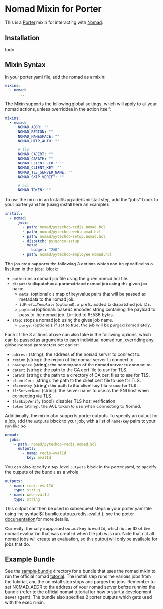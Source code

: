 # Nomad Mixin for Porter

This is a [Porter](https://porter.sh) mixin for interacting with [Nomad](https://www.nomadproject.io/).

## Installation

todo

## Mixin Syntax

In your porter.yaml file, add the nomad as a mixin:

```yaml
mixins:
  - nomad:
      ...
```

The Mixin supports the following global settings, which will apply to all your nomad actions, unless overridden in the action
itself:

```yaml
mixins:
  - nomad:
      NOMAD_ADDR: ""
      NOMAD_REGION: ""
      NOMAD_NAMESPACE: ""
      NOMAD_HTTP_AUTH: ""

      # tls
      NOMAD_CACERT: ""
      NOMAD_CAPATH: ""
      NOMAD_CLIENT_CERT: ""
      NOMAD_CLIENT_KEY: ""
      NOMAD_TLS_SERVER_NAME: ""
      NOMAD_SKIP_VERIFY: ""

      # acl
      NOMAD_TOKEN: ""
```

To use the mixin in an Install/Upgrade/Uninstall step, add the "jobs" block to your porter.yaml file (using install here
an example):

```yaml
install:
  - nomad:
      jobs:
        - path: nomad/pytechco-redis.nomad.hcl
        - path: nomad/pytechco-web.nomad.hcl
        - path: nomad/pytechco-setup.nomad.hcl
        - dispatch: pytechco-setup
          meta:
            budget: "200"
        - path: nomad/pytechco-employee.nomad.hcl
```

The job step supports the following 3 actions which can be specified as a list item in the `jobs:` block:

- `path`: runs a nomad job file using the given nomad hcl file.
- `dispatch`: dispatches a parametrized nomad job using the given job name.
    - `meta`: (optional): a map of key/value pairs that will be passed as metadata to the nomad job.
    - `idPrefixTemplate` (optional): a prefix added to dispatched job IDs.
    - `payload` (optional): base64 encoded string containng the payload to pass to the nomad job. Limited to 65536 bytes.
- `stop`: stops a nomad job using the given job name.
    - `purge`: (optional): if set to true, the job will be purged immediately.

Each of the 3 actions above can also take in the following options, which can be passed as arguments to each individual
nomad run, overriding any global nomad parameters set earlier:

- `address` (string): the address of the nomad server to connect to.
- `region` (string): the region of the nomad server to connect to.
- `namespace` (string): the namespace of the nomad server to connect to.
- `caCert` (string): the path to the CA cert file to use for TLS.
- `caPath` (string): the path to a directory of CA cert files to use for TLS.
- `clientCert` (string): the path to the client cert file to use for TLS.
- `clientKey` (string): the path to the client key file to use for TLS.
- `tlsServerName` (string): the server name to use as the SNI host when connecting via TLS.
- `tlsSkipVerify` (bool): disables TLS host verification.
- `token` (string): the ACL token to use when connecting to Nomad.

Additionally, the mixin also supports porter outputs. To specify an output for a job, add the `outputs` block to your job, with a
list of `name/key` pairs to your run like so

```yaml
nomad:
  jobs:
    - path: nomad/pytechco-redis.nomad.hcl
      outputs:
        - name: redis-evalId 
          key: evalId
```

You can also specify a top-level `outputs` block in the porter.yaml, to specify the outputs of the bundle as a whole

```yaml
outputs:
  - name: redis-evalId
    type: string
  - name: web-evalId
    type: string
```

This output can then be used in subsequent steps in your porter.yaml file using the syntax ${  bundle.outputs.redis-evalId }, see 
the porter [documentation](https://porter.sh/wiring/#wiring-outputs) for more details.

Currently, the only supported output key is `evalId`, which is the ID of the nomad evaluation that was created when the job was run. 
Note that not all nomad jobs will create an evaluation, so this output will only be available for jobs that do.

## Example Bundle

See the [sample-bundle](./sample-bundle) directory for a bundle that uses the nomad mixin to run the official
nomad [tutorial](https://developer.hashicorp.com/nomad/tutorials/get-started/gs-deploy-job).
The install step runs the various jobs from the tutorial, and the uninstall step stops and purges the jobs. Remember to
set NOMAD_ADDR to the address of your nomad server before running the bundle (refer to the official nomad tutorial for 
how to start a development sever agent). The bundle also specifies 2 porter outputs which gets used with the exec mixin.
